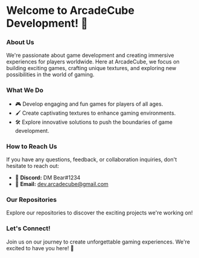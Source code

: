 # Welcome to ArcadeCube Development! 👋

### About Us
We're passionate about game development and creating immersive experiences for players worldwide. Here at ArcadeCube, we focus on building exciting games, crafting unique textures, and exploring new possibilities in the world of gaming.

### What We Do
- 🎮 Develop engaging and fun games for players of all ages.
- 🖌️ Create captivating textures to enhance gaming environments.
- 🛠️ Explore innovative solutions to push the boundaries of game development.

### How to Reach Us
If you have any questions, feedback, or collaboration inquiries, don't hesitate to reach out:
- 📱 **Discord:** DM Bear#1234
- 📧 **Email:** dev.arcadecube@gmail.com

### Our Repositories
Explore our repositories to discover the exciting projects we're working on!

### Let's Connect!
Join us on our journey to create unforgettable gaming experiences. We're excited to have you here! 🚀
